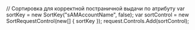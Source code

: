 // Сортировка для корректной постраничной выдачи по атрибуту
                var sortKey = new SortKey("sAMAccountName", false);
                var sortControl = new SortRequestControl(new[] { sortKey });
                request.Controls.Add(sortControl);
